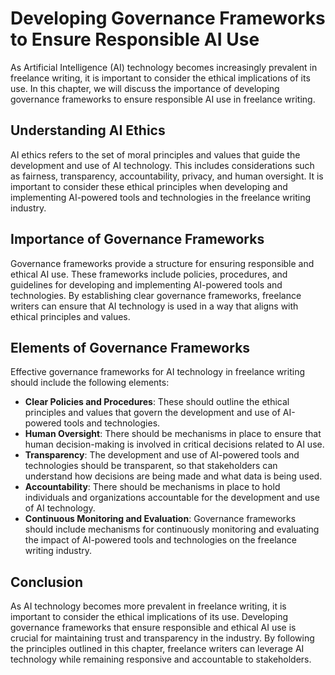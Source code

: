 Developing Governance Frameworks to Ensure Responsible AI Use
========================================================================================================================

As Artificial Intelligence (AI) technology becomes increasingly prevalent in freelance writing, it is important to consider the ethical implications of its use. In this chapter, we will discuss the importance of developing governance frameworks to ensure responsible AI use in freelance writing.

Understanding AI Ethics
-----------------------

AI ethics refers to the set of moral principles and values that guide the development and use of AI technology. This includes considerations such as fairness, transparency, accountability, privacy, and human oversight. It is important to consider these ethical principles when developing and implementing AI-powered tools and technologies in the freelance writing industry.

Importance of Governance Frameworks
-----------------------------------

Governance frameworks provide a structure for ensuring responsible and ethical AI use. These frameworks include policies, procedures, and guidelines for developing and implementing AI-powered tools and technologies. By establishing clear governance frameworks, freelance writers can ensure that AI technology is used in a way that aligns with ethical principles and values.

Elements of Governance Frameworks
---------------------------------

Effective governance frameworks for AI technology in freelance writing should include the following elements:

* **Clear Policies and Procedures**: These should outline the ethical principles and values that govern the development and use of AI-powered tools and technologies.
* **Human Oversight**: There should be mechanisms in place to ensure that human decision-making is involved in critical decisions related to AI use.
* **Transparency**: The development and use of AI-powered tools and technologies should be transparent, so that stakeholders can understand how decisions are being made and what data is being used.
* **Accountability**: There should be mechanisms in place to hold individuals and organizations accountable for the development and use of AI technology.
* **Continuous Monitoring and Evaluation**: Governance frameworks should include mechanisms for continuously monitoring and evaluating the impact of AI-powered tools and technologies on the freelance writing industry.

Conclusion
----------

As AI technology becomes more prevalent in freelance writing, it is important to consider the ethical implications of its use. Developing governance frameworks that ensure responsible and ethical AI use is crucial for maintaining trust and transparency in the industry. By following the principles outlined in this chapter, freelance writers can leverage AI technology while remaining responsive and accountable to stakeholders.


